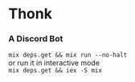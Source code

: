 # Thonk

### A Discord Bot

`mix deps.get && mix run --no-halt` <br>
or run it in interactive mode <br>
`mix deps.get && iex -S mix`
